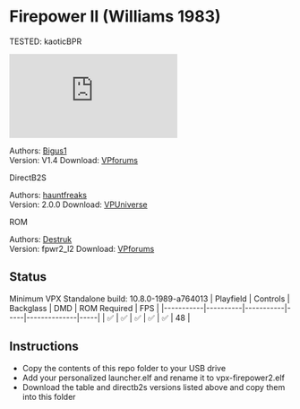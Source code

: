 # Firepower II (Williams 1983)
TESTED: kaoticBPR

![Table Preview](https://www.vpforums.org/index.php?app=downloads&module=display&section=screenshot&record=108684&id=17049&full=1)

Authors: [Bigus1](https://www.vpforums.org/index.php?showuser=107629)  
Version: V1.4 
Download: [VPforums](https://www.vpforums.org/index.php?app=downloads&showfile=17049)

DirectB2S

Authors: [hauntfreaks](https://vpuniverse.com/profile/5216-hauntfreaks/)  
Version:  2.0.0
Download: [VPUniverse](https://vpuniverse.com/files/file/12923-firepower-ii-williams-1983/)

ROM

Authors: [Destruk](https://www.vpforums.org/index.php?showuser=5)  
Version:  fpwr2_l2
Download: [VPforums](https://www.vpforums.org/index.php?app=downloads&showfile=808)



## Status 

Minimum VPX Standalone build: 10.8.0-1989-a764013
| Playfield | Controls | Backglass | DMD | ROM Required | FPS | 
|-----------|----------|-----------|-----|--------------|-----|
| :white_check_mark: | :white_check_mark: | :white_check_mark: | :white_check_mark: | :white_check_mark: | 48 |

## Instructions

- Copy the contents of this repo folder to your USB drive
- Add your personalized launcher.elf and rename it to vpx-firepower2.elf
- Download the table and directb2s versions listed above and copy them into this folder